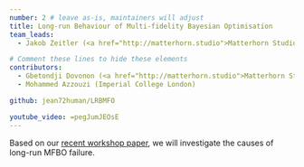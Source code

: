 ```yaml
---
number: 2 # leave as-is, maintainers will adjust
title: Long-run Behaviour of Multi-fidelity Bayesian Optimisation
team_leads:
  - Jakob Zeitler (<a href="http://matterhorn.studio">Matterhorn Studio</a>) @jakobzeitler

# Comment these lines to hide these elements
contributors:
  - Gbetondji Dovonon (<a href="http://matterhorn.studio">Matterhorn Studio</a>) @jean72human
  - Mohammed Azzouzi (Imperial College London)

github: jean72human/LRBMFO

youtube_video: =pegJumJEOsE
---
```


Based on our [recent workshop paper](https://arxiv.org/abs/2312.12633), we will investigate the causes of long-run MFBO failure.

